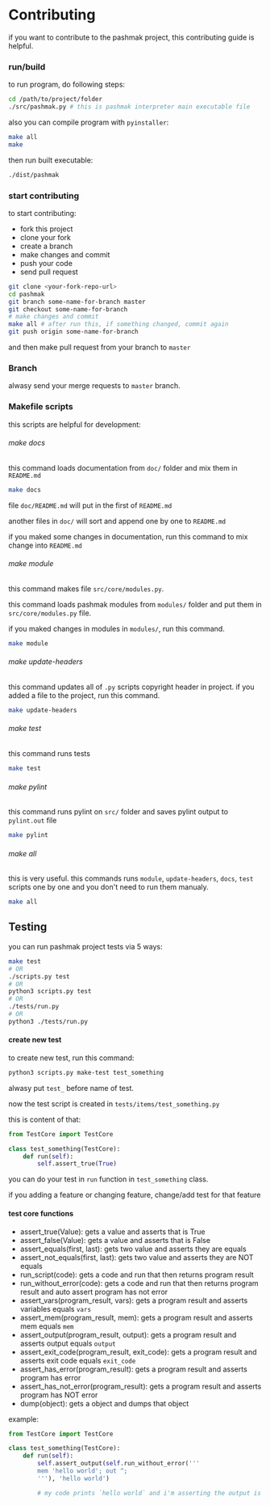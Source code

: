 # Contributing
if you want to contribute to the pashmak project, this contributing guide is helpful.

### run/build
to run program, do following steps:

```bash
cd /path/to/project/folder
./src/pashmak.py # this is pashmak interpreter main executable file
```

also you can compile program with `pyinstaller`:

```bash
make all
make
```

then run built executable:

```bash
./dist/pashmak
```

### start contributing
to start contributing:
- fork this project
- clone your fork
- create a branch
- make changes and commit
- push your code
- send pull request

```bash
git clone <your-fork-repo-url>
cd pashmak
git branch some-name-for-branch master
git checkout some-name-for-branch
# make changes and commit
make all # after run this, if something changed, commit again
git push origin some-name-for-branch
```

and then make pull request from your branch to `master`

### Branch
alwasy send your merge requests to `master` branch.

### Makefile scripts
this scripts are helpful for development:

###### make docs
this command loads documentation from `doc/` folder and mix them in `README.md`

```bash
make docs
```

file `doc/README.md` will put in the first of `README.md`

another files in `doc/` will sort and append one by one to `README.md`

if you maked some changes in documentation, run this command to mix change into `README.md`

###### make module
this command makes file `src/core/modules.py`.

this command loads pashmak modules from `modules/` folder and put them in `src/core/modules.py` file.

if you maked changes in modules in `modules/`, run this command.

```bash
make module
```

###### make update-headers
this command updates all of `.py` scripts copyright header in project. if you added a file to the project, run this command.

```bash
make update-headers
```

###### make test
this command runs tests

```bash
make test
```

###### make pylint
this command runs pylint on `src/` folder and saves pylint output to `pylint.out` file

```bash
make pylint
```

###### make all
this is very useful. this commands runs `module`, `update-headers`, `docs`, `test` scripts one by one and you don't need to run them manualy.

```bash
make all
```

## Testing
you can run pashmak project tests via 5 ways:

```bash
make test
# OR
./scripts.py test
# OR
python3 scripts.py test
# OR
./tests/run.py
# OR
python3 ./tests/run.py
```

#### create new test
to create new test, run this command:

```bash
python3 scripts.py make-test test_something
```

alwasy put `test_` before name of test.

now the test script is created in `tests/items/test_something.py`

this is content of that:

```python
from TestCore import TestCore

class test_something(TestCore):
    def run(self):
        self.assert_true(True)
```

you can do your test in `run` function in `test_something` class.

if you adding a feature or changing feature, change/add test for that feature

#### test core functions
- assert_true(Value): gets a value and asserts that is True
- assert_false(Value): gets a value and asserts that is False
- assert_equals(first, last): gets two value and asserts they are equals
- assert_not_equals(first, last): gets two value and asserts they are NOT equals
- run_script(code): gets a code and run that then returns program result
- run_without_error(code): gets a code and run that then returns program result and auto assert program has not error
- assert_vars(program_result, vars): gets a program result and asserts variables equals `vars`
- assert_mem(program_result, mem): gets a program result and asserts mem equals `mem`
- assert_output(program_result, output): gets a program result and asserts output equals `output`
- assert_exit_code(program_result, exit_code): gets a program result and asserts exit code equals `exit_code`
- assert_has_error(program_result): gets a program result and asserts program has error
- assert_has_not_error(program_result): gets a program result and asserts program has NOT error
- dump(object): gets a object and dumps that object


example:

```python
from TestCore import TestCore

class test_something(TestCore):
    def run(self):
        self.assert_output(self.run_without_error('''
        mem 'hello world'; out ^;
        '''), 'hello world')

        # my code prints `hello world` and i'm asserting the output is `hello world`
```
